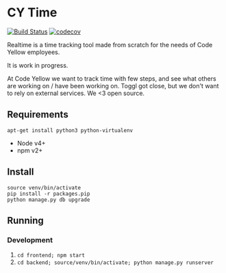 # CY Time

[![Build Status](https://travis-ci.org/CodeYellowBV/realtime.svg?branch=master)](https://travis-ci.org/CodeYellowBV/realtime)
[![codecov](https://codecov.io/gh/CodeYellowBV/realtime/branch/master/graph/badge.svg)](https://codecov.io/gh/CodeYellowBV/realtime)

Realtime is a time tracking tool made from scratch for the needs of Code Yellow employees.

It is work in progress.

At Code Yellow we want to track time with few steps, and see what others are working on / have been working on. Toggl got close, but we don't want to rely on external services. We <3 open source.

## Requirements

```
apt-get install python3 python-virtualenv
```

- Node v4+
- npm v2+

## Install

```
source venv/bin/activate
pip install -r packages.pip
python manage.py db upgrade
```

## Running

### Development

1. `cd frontend; npm start`
1. `cd backend; source/venv/bin/activate; python manage.py runserver`
